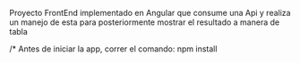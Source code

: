 Proyecto FrontEnd implementado en Angular que consume una Api y realiza un manejo de esta para posteriormente mostrar el resultado a manera de tabla

/* Antes de iniciar la app, correr el comando:
npm install

